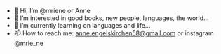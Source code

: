 - 👋 Hi, I’m @mriene or Anne
- 👀 I’m interested in good books, new people, languages, the world...
- 🌱 I’m currently learning on languages and life...
- 📫 How to reach me: anne.engelskirchen58@gmail.com or instagram @mrie_ne

<!---
mriene/mriene is a ✨ special ✨ repository because its `README.md` (this file) appears on your GitHub profile.
You can click the Preview link to take a look at your changes.
--->
